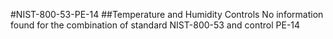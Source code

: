 #NIST-800-53-PE-14
##Temperature and Humidity Controls
No information found for the combination of standard NIST-800-53 and control PE-14
